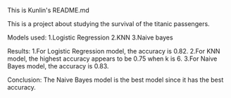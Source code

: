 This is Kunlin's README.md

This is a project about studying the survival of the titanic passengers.

Models used: 1.Logistic Regression 2.KNN 3.Naive bayes

Results: 1.For Logistic Regression model, the accuracy is 0.82.
         2.For KNN model, the highest accuracy appears to be 0.75 when k is 6.
	       3.For Naive Bayes model, the accuracy is 0.83.

Conclusion: The Naive Bayes model is the best model since it has the best accuracy.
